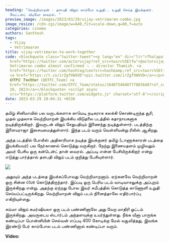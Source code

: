 ```yaml
---
heading: "வெற்றிமாறன் - தளபதி விஜய் காம்போ உறுதி.. உறுதி செய்த இயக்குனர்.
  லேட்டஸ்ட் வீடியோ வைரல். "
preview_image: /images/2023/03/29/vijay-vetrimaran-combo.jpg
image_resize: /cdn-cgi/image/w=640,fit=scale-down,q=80,f=auto
categories: cinema
authors: Santhosh
tags:
  - Vijay
  - Vetrimaaran
title: vijay-vetrimaran-to-work-together
code: <blockquote class="twitter-tweet"><p lang="en" dir="ltr">Thalapathy <a
  href="https://twitter.com/actorvijay?ref_src=twsrc%5Etfw">@actorvijay</a> -
  Vetrimaran combo almost confirmed 💥 - director Thamizh. <a
  href="https://twitter.com/hashtag/Leo?src=hash&amp;ref_src=twsrc%5Etfw">#Leo</a>
  <a href="https://t.co/irZgfXWXVD">pic.twitter.com/irZgfXWXVD</a></p>&mdash;
  𝙊𝙏𝙁𝘾 𝙏𝙬𝙞𝙩𝙩𝙚𝙧 (@OTFC_Team) <a
  href="https://twitter.com/OTFC_Team/status/1640754040777883648?ref_src=twsrc%5Etfw">March
  28, 2023</a></blockquote> <script async
  src="https://platform.twitter.com/widgets.js" charset="utf-8"></script>
date: 2023-03-29 20:04:31 +0530
---
```

தமிழ் சினிமாவில் பல வருடங்களாக காமெடி நடிகராக கலக்கி கொண்டிருந்த சூரி, முதல் முதலாக வெற்றிமாறன் இயக்கிய விடுதலை படத்தில் கதாநாயகனாக நடித்திருக்கிறார். இவருடன் விஜய் சேதுபதியும் இணைந்து நடித்துள்ளார். படத்திற்கு இளையராஜா இசையமைத்துள்ளார். இந்த படம் வரும் வெள்ளியன்று ரிலீஸ் ஆகிறது.

அந்த படத்தில் போலீஸ் அதிகாரியாக நடித்த இயக்குனர் தமிழ் (டாணாக்காரன் படத்தை இயக்கியவர்) பல நேர்காணல் கொடுத்து வருகிறார். நேற்று இணையதளம் முழிவதும் அவர் பேசிய ஒரு கன்டென்ட் தான் வைரல். அப்படி என்ன பேசியிருக்கிறார் என்று எடுத்து பார்த்தால் தளபதி விஜய் படம் குறித்து பேசியுள்ளார். 

![](/images/2023/03/29/vijay-vetrimaran-combo-2.jpg)

அதுவும் அந்த படத்தை இயக்கப்போவது வெற்றிமாறனாம். ஏற்கனவே வெற்றிமாறன் ஒரு சின்ன clue கொடுத்திருந்தார். இப்படி ஒரு பெரிய படம் வாடிவாசலுக்கு அப்புறம் இருக்கிறது என்று. அதற்கு ஏற்றது போல இவர் சமீபத்தில் கொடுத்த காணொளி உறுதி செய்யப்பட்டிருக்கிறது. வெற்றிமாறன் விஜய் படம் நினைத்தாலே எதிர்பார்ப்பு எகிறியுள்ளது. 

சும்மா விஜய் கமர்ஷியலா ஒரு படம் பண்ணினாலே அது வேற மாதிரி ஓட்டம் இருக்கிறது. அவருடைய ஸ்டார்டம் அந்தளவுக்கு உயர்ந்துள்ளது. நீங்க வீனா பாருங்க கண்டிப்பா பொன்னியின் செல்வன் எப்படி 400 கோடிக்கு மேல் வசூலித்தது, இவங்க இரண்டு பேர் காம்போல படம் பண்ணினால் கண்டிப்பா வரும்.  

**V﻿ideo:**